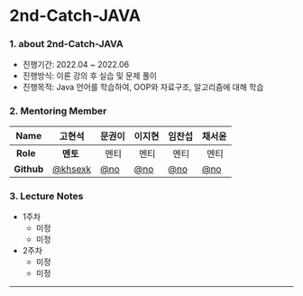 # 2nd-Catch-JAVA

### 1. about 2nd-Catch-JAVA
- 진행기간: 2022.04 ~ 2022.06
- 진행방식: 이론 강의 후 실습 및 문제 풀이
- 진행목적: Java 언어를 학습하여, OOP와 자료구조, 알고리즘에 대해 학습

### 2. Mentoring Member
|**Name**  |고현석|문권이|이지현|임찬섭|채서윤|
|----------|----|----|-----|----|----|
|&nbsp;**Role**  |&nbsp;&nbsp;&nbsp;&nbsp;**멘토**|&nbsp;&nbsp;멘티|&nbsp;&nbsp;멘티|&nbsp;&nbsp;멘티|&nbsp;&nbsp;멘티|
|**Github**|[@khsexk](https://github.com/khsexk)|[@no](https://github.com/)|[@no](https://github.com/)|[@no](https://github.com/)|[@no](https://github.com/)|

### 3. Lecture Notes
- 1주차
  - 미정
  - 미정
- 2주차
  - 미정
  - 미정

* * *
